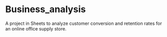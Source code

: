 # Business_analysis
A project in Sheets to analyze customer conversion and retention rates for an online office supply store.

